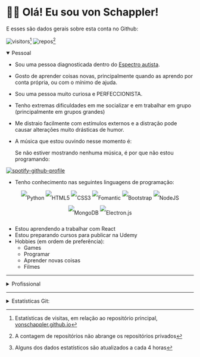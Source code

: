 <link href="https://cdn.jsdelivr.net/npm/bootstrap@5.3.0/dist/css/bootstrap.min.css" rel="stylesheet" integrity="sha384-9ndCyUaIbzAi2FUVXJi0CjmCapSmO7SnpJef0486qhLnuZ2cdeRhO02iuK6FUUVM" crossorigin="anonymous">
<link href='https://cdn.jsdelivr.net/npm/bootstrap-icons@1.10.0/font/bootstrap-icons.css' rel='stylesheet'>

<div class="container">
<h1>🙋‍♂️ Olá! Eu sou von Schappler!</h1>

E esses são dados gerais sobre esta conta no Github:

![visitors](https://badges.pufler.dev/visits/vonschappler/vonschappler.github.io?style=for-the-badge&color=16b2ab&labelColor=1b1c1d&label=Visitantes)[^1]
![repos](https://badges.pufler.dev/repos/vonschappler?style=for-the-badge&color=16b2ab&labelColor=1b1c1d&label=Repositorios)[^2]

<details open>
<summary><span class="h2">Pessoal</span></summary>

- Sou uma pessoa diagnosticada dentro do [Espectro autista](https://pt.wikipedia.org/wiki/Transtornos_do_espectro_autista).
- Gosto de aprender coisas novas, principalmente quando as aprendo por conta própria, ou com o mínimo de ajuda.
- Sou uma pessoa muito curiosa e PERFECCIONISTA.
- Tenho extremas dificuldades em me socializar e em trabalhar em grupo (principalmente em grupos grandes)
- Me distraio facilmente com estímulos externos e a distração pode causar alterações muito drásticas de humor.
- A música que estou ouvindo nesse momento é:

  <span class='small'>Se não estiver mostrando nenhuma música, é por que não estou programando:</span>

<div class='container justify-content-center'>

[![spotify-github-profile](https://spotify-github-profile.kittinanx.com/api/view?uid=12150179423&cover_image=true&theme=novatorem&show_offline=true&background_color=212a3e&interchange=true&bar_color_cover=false&bar_color=f1f6f9)](https://spotify-github-profile.kittinanx.com/api/view?uid=12150179423&redirect=true)

</div>

- Tenho conhecimento nas seguintes linguagens de programação:
<div align=center style='line-height: 2.5rem'>

![Python](https://img.shields.io/badge/python-3670A0?style=for-the-badge&logo=python&logoColor=ffdd54)
![HTML5](https://img.shields.io/badge/html5-%23E34F26.svg?style=for-the-badge&logo=html5&logoColor=white)
![CSS3](https://img.shields.io/badge/css3-%231572B6.svg?style=for-the-badge&logo=css3&logoColor=white)
![Fomantic](https://img.shields.io/badge/Fomantic%20UI-%2335BDB2.svg?style=for-the-badge&logo=SemanticUIReact&logoColor=white)
![Bootstrap](https://img.shields.io/badge/bootstrap-%238511FA.svg?style=for-the-badge&logo=bootstrap&logoColor=white)
![NodeJS](https://img.shields.io/badge/node.js-6DA55F?style=for-the-badge&logo=node.js&logoColor=white)
![MongoDB](https://img.shields.io/badge/MongoDB-%234ea94b.svg?style=for-the-badge&logo=mongodb&logoColor=white)
![Electron.js](https://img.shields.io/badge/Electron-191970?style=for-the-badge&logo=Electron&logoColor=white)

</div>

- Estou aprendendo a trabalhar com React
- Estou preparando cursos para publicar na Udemy
- Hobbies (em ordem de preferência):
  - Games
  - Programar
  - Aprender novas coisas
  - Filmes
  </details>

---

<details>
<summary><span class="h2">Profissional</span></summary>

- Possuo formação de nível superior em Física
- Trabalhei por anos como professor em instituições educacionais
- Trabalhei por anos com Processamento de dados Aerogeofísicos
- Atualmente trabalho por conta própria, em pequenos projetos:
  - Desenvolvendo scripts em Python para uso com o chatbot da Streamlabs
  - Desenvolvendo pequenos projetos gráficos para empresas locais (arte para material impresso)
  - Fazendo livestreams na plataforma Twitch
  - Produzindo conteúdo para a plataforma YouTube
  - Iniciando minha carreira de instrutor na Udemy

Para saber um pouco mais sobre o profissional von Schappler, visite:

<div align=center>

[<span class='bi bi-linkedin text-white'> LinkedIn</span>](https://www.linkedin.com/in/manoelviturino) | [<span class='bi bi-twitch text-white'> Twitch</span>](https://twitch.tv/von_schappler)

</div>

<h4> Estatísticas de minha página pessoal:</h4>

<div align=center>
<div class='col'>

![pagespeed](metrics/pagespeed.svg)

</div>
</div>
</details>

---

<details>
<summary><span class='h2'>Estatísticas Git:</span></summary>

<h4>1. Atividade geral:</h4>

<div align=center>

<div class='col-12'>

![streak-stats](https://streak-stats.demolab.com?user=vonschappler&theme=ambient-gradient&hide_border=true&locale=pt_BR&mode=weekly&background=45%2C1b1c1d%2C16b2ab&stroke=ffffff&ring=ffffff&fire=ffffff&currStreakNum=ffffff&sideNums=ffffff&currStreakLabel=ffffff&sideLabels=ffffff&dates=ffffff&excludeDaysLabel=ffffff)

</div>

<div class='col-12'>

![stats](https://github-readme-stats.vercel.app/api?username=vonschappler&show_icons=true&bg_color=45,1b1c1d,16b2ab&icon_color=ffffff&text_color=ffffff&locale=pt-BR&hide_title=true&hide_border=true&theme=ambient-gradient&ring_color=ffffff)

</div>

<div class='col-12'>

![isocalendar](metrics/isocalendar.svg)

</div>
<div class='col-12'>

![snippet](metrics/snippet.svg)

</div>
<div class='col-12'>

![lines](metrics/lines.svg)

</div>
</div>

<h4>2. Consquistas:</h4>

<div align=center>

<div class='col-12'>

![achievements](metrics/achievements.svg)

</div>
</div>

<h4>3. Hábitos de código:
<div align=center>

<div class='col-12'>

![habits](metrics/habits.svg)

</div>
<div class='col-12'>

![leetcode](metrics/leetcode.svg)

</div>
</div>

<h4>4. Estrelas:
<div align=center>

<div class='col-12'>

![stars](metrics/stars.svg)

</div>
<div class='col-12'>

![stargazers](metrics/stargazers.svg)

</div>
</div>

<h4>5. Interações:</h4>

<div align=center>

<div class='col-12'>

![people](metrics/people.svg)

</div>
<div class='col-12'>

![followup](metrics/followup.svg)

</div>
<div class='col-12'>

![reactions](metrics/reactions.svg)

</div>
</div>
<span class='small'>

Estatísticas geradas com auxilio do plugin [@lowlighter/metrics](https://github.com/lowlighter/metrics) [^3]
</span>

</details>
</div>

[^1]: Estatísticas de visitas, em relação ao repositório principal, [vonschappler.github.io](https://github.com/vonschappler/vonschappler.github.io)
[^2]: A contagem de repositórios não abrange os repositórios privados
[^3]: Alguns dos dados estatísticos são atualizados a cada 4 horas
